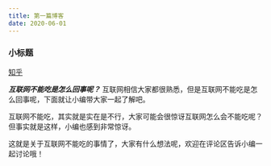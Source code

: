 ```yaml
---
title: 第一篇博客
date: 2020-06-01
---
```


### 小标题

[知乎](https://zhihu.com)

***互联网不能吃是怎么回事呢？*** 互联网相信大家都很熟悉，但是互联网不能吃是怎么回事呢，下面就让小编带大家一起了解吧。

互联网不能吃，其实就是实在是不行，大家可能会很惊讶互联网怎么会不能吃呢？但事实就是这样，小编也感到非常惊讶。

这就是关于互联网不能吃的事情了，大家有什么想法呢，欢迎在评论区告诉小编一起讨论哦！